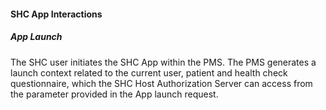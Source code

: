 #### SHC App Interactions

##### App Launch

The SHC user initiates the SHC App within the PMS. The PMS generates a launch context related to the current user, patient and health check questionnaire, which the SHC Host Authorization Server can access from the parameter provided in the App launch request.